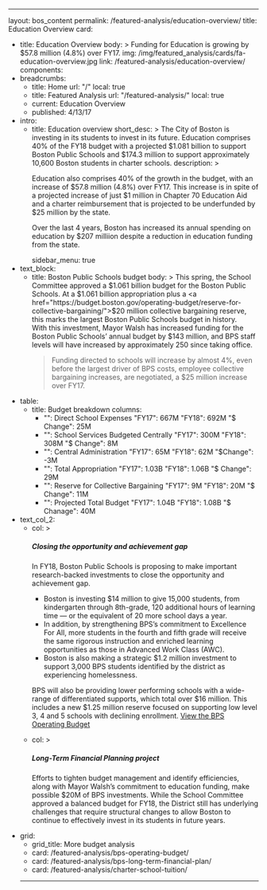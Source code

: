---
layout: bos_content
permalink: /featured-analysis/education-overview/
title: Education Overview
card:
  - title: Education Overview
    body: >
      Funding for Education is growing by $57.8 million (4.8%) over FY17.
    img: /img/featured_analysis/cards/fa-education-overview.jpg
    link: /featured-analysis/education-overview/
components:
- breadcrumbs:
  - title: Home
    url: "/"
    local: true
  - title: Featured Analysis
    url: "/featured-analysis/"
    local: true
  - current: Education Overview
  - published: 4/13/17
- intro:
  - title: Education overview
    short_desc: >
      The City of Boston is investing in its students to invest in its future. 
      Education comprises 40% of the FY18 budget with a projected $1.081 billion 
      to support Boston Public Schools and $174.3 million to support approximately 
      10,600 Boston students in charter schools.
    description: >
      <p>Education also comprises 40% of the growth in the budget, with an increase 
      of $57.8 million (4.8%) over FY17. This increase is in spite of a projected 
      increase of just $1 million in Chapter 70 Education Aid and a charter reimbursement 
      that is projected to be underfunded by $25 million by the state.</p>
      <p>Over the last 4 years, Boston has increased its annual spending on education by $207 milliion despite a reduction in education funding from the state.</p>
    sidebar_menu: true
- text_block:
  - title: Boston Public Schools budget
    body: > 
      This spring, the School Committee approved a $1.061 billion budget for the Boston 
      Public Schools. At a $1.061 billion appropriation plus a <a href="https://budget.boston.gov/operating-budget/reserve-for-collective-bargaining/">$20 million collective bargaining reserve</a>, 
      this marks the largest Boston Public Schools budget in history.  
      With this investment, Mayor Walsh has increased funding for the Boston Public 
      Schools’ annual budget by $143 million, and BPS staff levels will have increased by approximately 250 since taking office. <blockquote>Funding directed 
      to schools will increase by almost 4%, even before the largest driver of BPS costs, 
      employee collective bargaining increases, are negotiated, a $25 million increase 
      over FY17.</blockquote>
- table:
  - title: Budget breakdown
    columns:
      - "": Direct School Expenses
        "FY17": 667M
        "FY18": 692M
        "$ Change": 25M
      - "": School Services Budgeted Centrally
        "FY17": 300M
        "FY18": 308M
        "$ Change": 8M
      - "": Central Administration
        "FY17": 65M
        "FY18": 62M
        "$Change": -3M
      - "": Total Appropriation
        "FY17": 1.03B
        "FY18": 1.06B
        "$ Change": 29M
      - "": Reserve for Collective Bargaining
        "FY17": 9M
        "FY18": 20M
        "$ Change": 11M
      - "": Projected Total Budget
        "FY17": 1.04B
        "FY18": 1.08B
        "$ Chanage": 40M
- text_col_2:
  - col: >
      <h5>Closing the opportunity and achievement gap</h5>
      <p>In FY18, Boston Public Schools is proposing to make important research-backed 
      investments to close the opportunity and achievement gap.</p>
      <ul>
      <li>Boston is investing $14 million to give 15,000 students, from 
      kindergarten through 8th-grade, 120 additional hours of learning time — or 
      the equivalent of 20 more school days a year.</li>
      <li>In addition, by strengthening BPS’s commitment to Excellence 
      For All, more students in the fourth and fifth grade will receive the same 
      rigorous instruction and enriched learning opportunities as those in Advanced 
      Work Class (AWC).</li>
      <li>Boston is also making a strategic $1.2 million investment to support 3,000 BPS 
      students identified by the district as experiencing homelessness.</li>
      </ul>
      <p>BPS will also be providing lower performing schools with a wide-range of 
      differentiated supports, which total over $16 million. This includes a new $1.25 
      million reserve focused on supporting low level 3, 4 and 5 schools with 
      declining enrollment.  <a class="button" href="https://budget.boston.gov/operating-budget/cabinets/education/boston-public-schools/">View the BPS Operating Budget</a></p>
  - col: >
      <h5>Long-Term Financial Planning project</h5>
      <p>Efforts to tighten budget management and identify efficiencies, along with Mayor Walsh’s 
      commitment to education funding, make possible $20M of BPS investments. While the School 
      Committee approved a balanced budget for FY18, the District still has underlying 
      challenges that require structural changes to allow Boston to continue to effectively 
      invest in its students in future years.</p>
- grid: 
  - grid_title: More budget analysis
  - card: /featured-analysis/bps-operating-budget/
  - card: /featured-analysis/bps-long-term-financial-plan/
  - card: /featured-analysis/charter-school-tuition/
  ---
